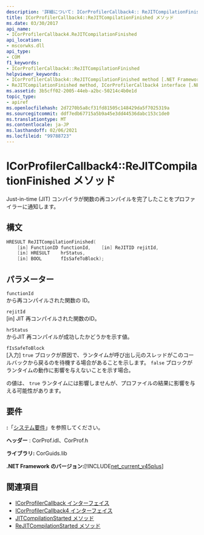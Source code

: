 ```yaml
---
description: '詳細について: ICorProfilerCallback4:: ReJITCompilationFinished メソッド'
title: ICorProfilerCallback4::ReJITCompilationFinished メソッド
ms.date: 03/30/2017
api_name:
- ICorProfilerCallback4.ReJITCompilationFinished
api_location:
- mscorwks.dll
api_type:
- COM
f1_keywords:
- ICorProfilerCallback4::ReJITCompilationFinished
helpviewer_keywords:
- ICorProfilerCallback4::ReJITCompilationFinished method [.NET Framework profiling]
- ReJITCompilationFinished method, ICorProfilerCallback4 interface [.NET Framework profiling]
ms.assetid: 3b5cff02-2005-44eb-a2bc-50214c4b0e1d
topic_type:
- apiref
ms.openlocfilehash: 2d7270b5a8cf31fd81505c148429da5f7025319a
ms.sourcegitcommit: ddf7edb67715a5b9a45e3dd44536dabc153c1de0
ms.translationtype: MT
ms.contentlocale: ja-JP
ms.lasthandoff: 02/06/2021
ms.locfileid: "99788723"
---
```

# <a name="icorprofilercallback4rejitcompilationfinished-method"></a>ICorProfilerCallback4::ReJITCompilationFinished メソッド

Just-in-time (JIT) コンパイラが関数の再コンパイルを完了したことをプロファイラーに通知します。  
  
## <a name="syntax"></a>構文  
  
```cpp  
HRESULT ReJITCompilationFinished(  
    [in] FunctionID functionId,    [in] ReJITID rejitId,  
    [in] HRESULT    hrStatus,  
    [in] BOOL       fIsSafeToBlock);  
```  
  
## <a name="parameters"></a>パラメーター  

 `functionId`  
 から再コンパイルされた関数の ID。  
  
 `rejitId`  
 [in] JIT 再コンパイルされた関数のID。  
  
 `hrStatus`  
 からJIT 再コンパイルが成功したかどうかを示す値。  
  
 `fIsSafeToBlock`  
 [入力] `true` ブロックが原因で、ランタイムが呼び出し元のスレッドがこのコールバックから戻るのを待機する場合があることを示します。 `false` ブロックがランタイムの動作に影響を与えないことを示す場合。  
  
 の値は、 `true` ランタイムには影響しませんが、プロファイルの結果に影響を与える可能性があります。  
  
## <a name="requirements"></a>要件  

 **:**「[システム要件](../../get-started/system-requirements.md)」を参照してください。  
  
 **ヘッダー** : CorProf.idl、CorProf.h  
  
 **ライブラリ:** CorGuids.lib  
  
 **.NET Framework のバージョン:**[!INCLUDE[net_current_v45plus](../../../../includes/net-current-v45plus-md.md)]  
  
## <a name="see-also"></a>関連項目

- [ICorProfilerCallback インターフェイス](icorprofilercallback-interface.md)
- [ICorProfilerCallback4 インターフェイス](icorprofilercallback4-interface.md)
- [JITCompilationStarted メソッド](icorprofilercallback-jitcompilationstarted-method.md)
- [ReJITCompilationStarted メソッド](icorprofilercallback4-rejitcompilationstarted-method.md)
